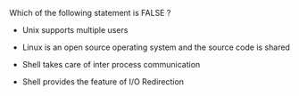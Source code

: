 Which of the following statement is FALSE ?

 * Unix supports multiple users
 
 * Linux is an open source operating system and the source code is shared
 
 + Shell takes care of inter process communication
 
 * Shell provides the feature of I/O Redirection
